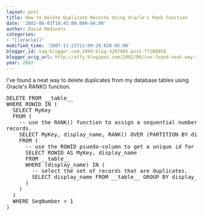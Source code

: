```yaml
---
layout: post
title: How to Delete Duplicate Records Using Oracle's Rank Function
date: '2002-06-03T10:45:00.000-04:00'
author: David Medinets
categories:
- "[[oracle]]"
modified_time: '2007-11-21T12:09:20.020-05:00'
blogger_id: tag:blogger.com,1999:blog-3207985.post-77288050
blogger_orig_url: http://affy.blogspot.com/2002/06/ive-found-neat-way-to-delete.md
year: 2002
---
```


I've found a neat way to delete duplicates from my database tables using Oracle's RANK() function.


<pre>
DELETE FROM __table__
WHERE ROWID IN (
  SELECT MyKey
  FROM (
    -- use the RANK() function to assign a sequential number to each set of
records.
    SELECT MyKey, display_name, RANK() OVER (PARTITION BY display_name ORDER BY MyKey) AS SeqNumber
    FROM (
      -- use the ROWID psuedo-column to get a unique id for each record.
      SELECT ROWID AS MyKey, display_name
      FROM __table__
      WHERE (display_name) IN (
        -- select the set of records that are duplicates.
        SELECT display_name FROM __table__ GROUP BY display_name HAVING COUNT(*) > 1
      )
    )
  )
  WHERE SeqNumber > 1
)
</pre>